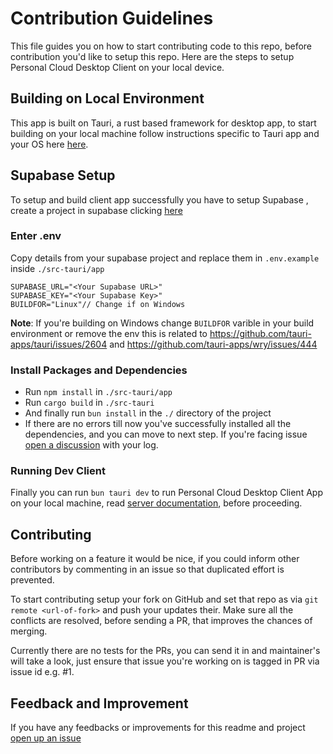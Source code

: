 # Contribution Guidelines
This file guides you on how to start contributing code to this repo, before contribution you'd like to setup this repo. Here are the steps to setup Personal Cloud Desktop Client on your local device.

## Building on Local Environment
This app is built on Tauri, a rust based framework for desktop app, to start building on your local machine follow instructions specific to Tauri app and your OS here [here](https://v1.tauri.app/v1/guides/getting-started/prerequisites/).

## Supabase Setup
To setup and build client app successfully you have to setup Supabase , create a project in supabase clicking [here](https://database.new) 

### Enter .env
Copy details from your supabase project and replace them in `.env.example` inside `./src-tauri/app`
```env
SUPABASE_URL="<Your Supabase URL>"
SUPABASE_KEY="<Your Supabase Key>"
BUILDFOR="Linux"// Change if on Windows
```
**Note**: If you're building on Windows change ```BUILDFOR``` varible in your build environment or remove the env this is related to https://github.com/tauri-apps/tauri/issues/2604
and https://github.com/tauri-apps/wry/issues/444

### Install Packages and Dependencies
- Run ``` npm install ``` in `./src-tauri/app`
- Run ``` cargo build ``` in `./src-tauri`
- And finally run ``` bun install ``` in the `./` directory of the project
- If there are no errors till now you've successfully installed all the dependencies, and you can move to next step. If you're facing issue [open a discussion](https://github.com/doshareme/desktop/discussions) with your log.

### Running Dev Client
 Finally you can run `bun tauri dev` to run Personal Cloud Desktop Client App on your local machine, read [server documentation](https://github.com/doshareme/server), before proceeding.

 ## Contributing
 Before working on a feature it would be nice, if you could inform other contributors by commenting in an issue so that duplicated effort is prevented.
 
 To start contributing setup your fork on GitHub and set that repo as via `git remote <url-of-fork>` and push your updates their.
 Make sure all the conflicts are resolved, before sending a PR, that improves the chances of merging.
 
 Currently there are no tests for the PRs, you can send it in and maintainer's will take a look, just ensure that issue you're working on is tagged in PR via issue id e.g. #1.
 
 ## Feedback and Improvement
 If you have any feedbacks or improvements for this readme and project [open up an issue](https://github.com/doshareme/desktop/issues/new?labels=documentation)
